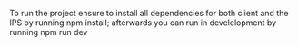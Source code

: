 To run the project ensure to install all dependencies for both client and the IPS by running npm install;
afterwards you can run in develelopment by running npm run dev